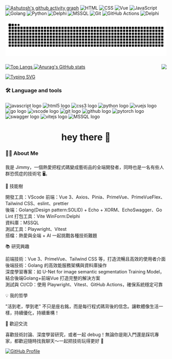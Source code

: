 [![Ashutosh's github activity graph](https://github-readme-activity-graph.vercel.app/graph?username=jo87jimmy&theme=tokyo-day)](https://github.com/jo87jimmy/)
![HTML](https://img.shields.io/badge/Language-HTML-E34F26?logo=html5)
![CSS](https://img.shields.io/badge/Style-CSS-1572B6?logo=css3)
![Vue](https://img.shields.io/badge/Framework-Vue-42b883)
![JavaScript](https://img.shields.io/badge/Code-JavaScript-yellow)
![Golang](https://img.shields.io/badge/Code-Golang-00ADD8)
![Python](https://img.shields.io/badge/Code-Python-3776AB)
![Delphi](https://img.shields.io/badge/Code-Delphi-EE1F35) 
![MSSQL](https://img.shields.io/badge/Database-MSSQL-CC2927)
![Git](https://img.shields.io/badge/Version%20Control-Git-F05032?logo=git)
![GitHub Actions](https://img.shields.io/badge/CI-GitHub%20Actions-blue)
![Delphi](https://img.shields.io/badge/Language-Delphi-EE1F35?logo=delphi)


<div align="center">
  <picture>
    <source media="(prefers-color-scheme: dark)" srcset="https://raw.githubusercontent.com/jo87jimmy/jo87jimmy/output/github-contribution-grid-snake-dark.svg" />
    <source media="(prefers-color-scheme: light)" srcset="https://raw.githubusercontent.com/jo87jimmy/jo87jimmy/output/github-contribution-grid-snake.svg" />
    <img src="https://raw.githubusercontent.com/jo87jimmy/jo87jimmy/output/github-contribution-grid-snake.svg" alt="Snake animation" />
  </picture>
</div>

###
[![Top Langs](https://github-readme-stats-jo87jimmys-projects.vercel.app/api/top-langs/?username=jo87jimmy&layout=compact&theme=flag-india)
![Anurag's GitHub stats](https://github-readme-stats-jo87jimmys-projects.vercel.app/api?username=jo87jimmy&show_icons=true&theme=flag-india&locale=zh-tw&rank_icon=percentile&number_format=long&custom_title=jo87jimmy's_GitHub&count_private=true&include_all_commits=true&orgs=acme&cache_seconds=14400)](https://github.com/jo87jimmy/)<img align="right" height="150" src="https://i.imgflip.com/65efzo.gif"  />

[![Typing SVG](https://readme-typing-svg.herokuapp.com?font=Fira+Code&size=24&pause=1000&color=22C2E1&width=600&lines=Hello!+I'm+a+Fullstack+Developer;Building+with+Vue+3+%2B+Golang;Lover+of+AI+%26+Deep+Learning)](https://github.com/jo87jimmy/)
###

<h3 align="left">🛠 Language and tools</h3>

###
<div align="left">
  <img src="https://cdn.jsdelivr.net/gh/devicons/devicon/icons/javascript/javascript-original.svg" height="30" alt="javascript logo"  />
  <img src="https://cdn.jsdelivr.net/gh/devicons/devicon/icons/html5/html5-original.svg" height="30" alt="html5 logo"  />
  <img src="https://cdn.jsdelivr.net/gh/devicons/devicon/icons/css3/css3-original.svg" height="30" alt="css3 logo"  />
  <img src="https://cdn.jsdelivr.net/gh/devicons/devicon/icons/python/python-original.svg" height="30" alt="python logo"  />
  <img src="https://cdn.jsdelivr.net/gh/devicons/devicon/icons/vuejs/vuejs-original.svg" height="30" alt="vuejs logo" />
  <img src="https://cdn.jsdelivr.net/gh/devicons/devicon/icons/go/go-original-wordmark.svg" height="40" alt="go logo"  />
  <img src="https://cdn.jsdelivr.net/gh/devicons/devicon/icons/vscode/vscode-original.svg" height="30" alt="vscode logo" />
  <img src="https://cdn.jsdelivr.net/gh/devicons/devicon@latest/icons/git/git-original-wordmark.svg" height="30" alt="git logo" />
  <img src="https://cdn.jsdelivr.net/gh/devicons/devicon@latest/icons/github/github-original-wordmark.svg" height="30" alt="github logo"/>
  <img src="https://cdn.jsdelivr.net/gh/devicons/devicon@latest/icons/pytorch/pytorch-plain-wordmark.svg" height="30" alt="pytorch logo"/>
  <img src="https://cdn.jsdelivr.net/gh/devicons/devicon@latest/icons/swagger/swagger-original.svg" height="30" alt="swagger logo"/> 
  <img src="https://cdn.jsdelivr.net/gh/devicons/devicon@latest/icons/vitejs/vitejs-original.svg" height="30" alt="vitejs logo" />
  <img src="https://cdn.jsdelivr.net/gh/devicons/devicon@latest/icons/microsoftsqlserver/microsoftsqlserver-original-wordmark.svg" height="30" alt="MSSQL logo"/>
  
</div>

###

<h1 align="center">hey there 👋</h1>

###

<h3 align="left">👩‍💻  About Me</h3>

###

我是 Jimmy，一個熱愛把程式碼變成藝術品的全端開發者，同時也是一名有些人群恐慌症的技術宅 🖥️。

🚀 技能樹

開發工具：VScode
前端：Vue 3、Axios、Pinia、PrimeVue、PrimeVueFlex、Tailwind CSS、eslint、prettier  
後端：Golang(Design pattern:SOLID) + Echo + XORM、EchoSwagger、Go Lint
打包工具：Vite
WinForm:Delphi  
資料庫：MSSQL  
測試工具：Playwright、Vitest  
搭檔：熱愛與全端 + AI 一起挑戰各種技術難題

📚 研究興趣

前端技術：Vue 3、PrimeVue、Tailwind CSS 等，打造流暢且高效的使用者介面  
後端技術：Golang 的高效能服務架構與資料庫操作  
深度學習專案：如 U-Net for image semantic segmentation Training Model，結合後端Golang+前端Vue 打造完整的解決方案  
測試與 CI/CD：使用 Playwright、Vitest、GitHub Actions，確保系統穩定可靠  

💡 我的哲學

"活到老，學到老" 不只是座右銘，而是每行程式碼背後的信念。讓軟體像生活一樣，持續優化，持續重構！

🌟 歡迎交流

喜歡技術討論、深度學習研究，或者一起 debug！無論你是剛入門還是踩坑專家，都歡迎隨時找我聊天～一起把技術玩得更好 🎉

[![GitHub Profile](https://img.shields.io/badge/-Explore%20My%20GitHub-181717?style=for-the-badge&logo=github)](https://github.com/jo87jimmy/)



